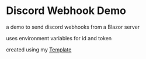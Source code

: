 # Discord Webhook Demo

a demo to send discord webhooks from a Blazor server

uses environment variables for id and token

created using my [Template](https://github.com/Cethien/dotnet-templates)

